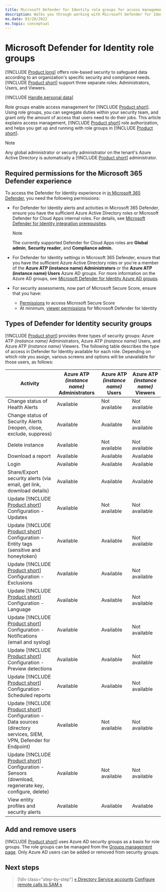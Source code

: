 ```yaml
---
title: Microsoft Defender for Identity role groups for access management
description: Walks you through working with Microsoft Defender for Identity role groups.
ms.date: 03/28/2022
ms.topic: conceptual
---
```


# Microsoft Defender for Identity role groups

[!INCLUDE [Product long](includes/product-long.md)] offers role-based security to safeguard data according to an organization's specific security and compliance needs. [!INCLUDE [Product short](includes/product-short.md)] support three separate roles: Administrators, Users, and Viewers.

[!INCLUDE [Handle personal data](../includes/gdpr-intro-sentence.md)]

Role groups enable access management for [!INCLUDE [Product short](includes/product-short.md)]. Using role groups, you can segregate duties within your security team, and grant only the amount of access that users need to do their jobs. This article explains access management, [!INCLUDE [Product short](includes/product-short.md)] role authorization, and helps you get up and running with role groups in [!INCLUDE [Product short](includes/product-short.md)].

> [!NOTE]
> Any global administrator or security administrator on the tenant's Azure Active Directory is automatically a [!INCLUDE [Product short](includes/product-short.md)] administrator.

## Required permissions for the Microsoft 365 Defender experience

To access the Defender for Identity experience in [in Microsoft 365 Defender](/microsoft-365/security/defender/microsoft-365-defender), you need the following permissions:

- For Defender for Identity alerts and activities in Microsoft 365 Defender, ensure you have the sufficient Azure Active Directory roles or Microsoft Defender for Cloud Apps internal roles.  For details, see [Microsoft Defender for Identity integration prerequisites](/cloud-app-security/mdi-integration#prerequisites).

    >[!NOTE]
    >The currently supported Defender for Cloud Apps roles are **Global admin**, **Security reader**, and **Compliance admin.**

- For Defender for Identity settings in Microsoft 365 Defender, ensure that you have the sufficient Azure Active Directory roles or you're a member of the **Azure ATP (instance name) Administrators** or the **Azure ATP (instance name) Users** Azure AD groups.  For more information on the Azure AD groups, see [Microsoft Defender for Identity Azure AD groups](#types-of-defender-for-identity-security-groups).

- For security assessments, now part of Microsoft Secure Score, ensure that you have:

  - [Permissions](/microsoft-365/security/defender/microsoft-secure-score#required-permissions) to access Microsoft Secure Score
  - At minimum, [viewer permissions](#types-of-defender-for-identity-security-groups) for Microsoft Defender for Identity

## Types of Defender for Identity security groups

[!INCLUDE [Product short](includes/product-short.md)] provides three types of security groups: Azure ATP *(instance name)* Administrators, Azure ATP *(instance name)* Users, and Azure ATP *(instance name)* Viewers. The following table describes the type of access in Defender for Identity available for each role. Depending on which role you assign, various screens and options will be  unavailable for those users, as follows:

|Activity |Azure ATP *(instance name)* Administrators|Azure ATP *(instance name)* Users|Azure ATP *(instance name)* Viewers|
|----|----|----|----|
|Change status of Health Alerts|Available|Not available|Not available|
|Change status of Security Alerts (reopen, close, exclude, suppress)|Available|Available|Not available|
|Delete instance|Available|Not available|Not available|
|Download a report|Available|Available|Available|
|Login|Available|Available|Available|
|Share/Export security alerts (via email, get link, download details)|Available|Available|Available|
|Update [!INCLUDE [Product short](includes/product-short.md)] Configuration - Updates|Available|Not available|Not available|
|Update [!INCLUDE [Product short](includes/product-short.md)] Configuration - Entity tags (sensitive and honeytoken)|Available|Available|Not available|
|Update [!INCLUDE [Product short](includes/product-short.md)] Configuration - Exclusions|Available|Available|Not available|
|Update [!INCLUDE [Product short](includes/product-short.md)] Configuration - Language|Available|Available|Not available|
|Update [!INCLUDE [Product short](includes/product-short.md)] Configuration - Notifications (email and syslog)|Available|Available|Not available|
|Update [!INCLUDE [Product short](includes/product-short.md)] Configuration - Preview detections|Available|Available|Not available|
|Update [!INCLUDE [Product short](includes/product-short.md)] Configuration - Scheduled reports|Available|Available|Not available|
|Update [!INCLUDE [Product short](includes/product-short.md)] Configuration - Data sources (directory services, SIEM, VPN, Defender for Endpoint)|Available|Not available|Not available|
|Update [!INCLUDE [Product short](includes/product-short.md)] Configuration - Sensors (download, regenerate key, configure, delete)|Available|Not available|Not available|
|View entity profiles and security alerts|Available|Available|Available|

## Add and remove users

[!INCLUDE [Product short](includes/product-short.md)] uses Azure AD security groups as a basis for role groups. The role groups can be managed from the [Groups management page](https://aad.portal.azure.com/#blade/Microsoft_AAD_IAM/GroupsManagementMenuBlade/AllGroups). Only Azure AD users can be added or removed from security groups.

## Next steps

> [!div class="step-by-step"]
> [« Directory Service accounts](directory-service-accounts.md)
> [Configure remote calls to SAM »](remote-calls-sam.md)